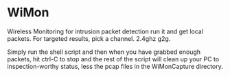 # WiMon
Wireless Monitoring for intrusion packet detection
run it and get local packets. For targeted results, pick a channel. 2.4ghz g2g.


Simply run the shell script and then when you have grabbed enough packets, hit ctrl-C to stop and the rest of the script will clean up your PC to inspection-worthy status, less the pcap files in the WiMonCapture directory. 
